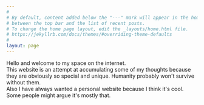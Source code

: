 ```yaml
---
#
# By default, content added below the "---" mark will appear in the home page
# between the top bar and the list of recent posts.
# To change the home page layout, edit the _layouts/home.html file.
# https://jekyllrb.com/docs/themes/#overriding-theme-defaults
#
layout: page
---
```


Hello and welcome to my space on the internet.  
This website is an attempt at accumulating some of my thoughts because they are obviously so special and unique. Humanity probably won't survive without them.  
Also I have always wanted a personal website because I think it's cool. Some people might argue it's mostly that.

